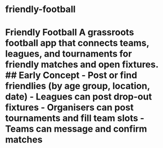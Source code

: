 # friendly-football
# Friendly Football  A grassroots football app that connects teams, leagues, and tournaments for friendly matches and open fixtures.  ## Early Concept - Post or find friendlies (by age group, location, date) - Leagues can post drop-out fixtures - Organisers can post tournaments and fill team slots - Teams can message and confirm matches 
